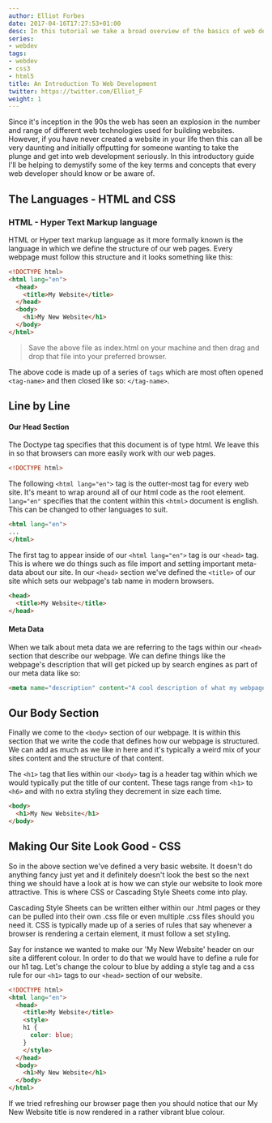```yaml
---
author: Elliot Forbes
date: 2017-04-16T17:27:53+01:00
desc: In this tutorial we take a broad overview of the basics of web development.
series:
- webdev
tags:
- webdev
- css3
- html5
title: An Introduction To Web Development
twitter: https://twitter.com/Elliot_F
weight: 1
---
```


Since it's inception in the 90s the web has seen an explosion in the number and range of different web technologies used for building websites. However, if you have never created a website in your life then this can all be very daunting and initially offputting for someone wanting to take the plunge and get into web development seriously. In this introductory guide I'll be helping to demystify some of the key terms and concepts that every web developer should know or be aware of.

## The Languages - HTML and CSS


### HTML - Hyper Text Markup language

HTML or Hyper text markup language as it more formally known is the language in which we define the structure of our web pages. Every webpage must follow this structure and it looks something like this:

```html
<!DOCTYPE html>
<html lang="en">
  <head>
    <title>My Website</title>
  </head>
  <body>
    <h1>My New Website</h1>
  </body>
</html>
```

> Save the above file as index.html on your machine and then drag and drop that file into your preferred browser. 

The above code is made up of a series of `tags` which are most often opened `<tag-name>` and then closed like so: `</tag-name>`. 

## Line by Line 

#### Our Head Section

The Doctype tag specifies that this document is of type html. We leave this in so that browsers can more easily work with our web pages.

```html
<!DOCTYPE html>
```

The following `<html lang="en">` tag is the outter-most tag for every web site. It's meant to wrap around all of our html code as the root element. `lang="en"` specifies that the content within this `<html>` document is english. This can be changed to other languages to suit.

```html
<html lang="en">
...
</html>
```

The first tag to appear inside of our `<html lang="en">` tag is our `<head>` tag. This is where we do things such as file import and setting important meta-data about our site. In our `<head>` section we've  defined the `<title>` of our site which sets our webpage's tab name in modern browsers. 

```html
<head>
  <title>My Website</title>
</head>
```

#### Meta Data

When we talk about meta data we are referring to the tags within our `<head>` section that describe our webpage. We can define things like the webpage's description that will get picked up by search engines as part of our meta data like so:

```html
<meta name="description" content="A cool description of what my webpage contains">
```

## Our Body Section

Finally we come to the `<body>` section of our webpage. It is within this section that we write the code that defines how our webpage is structured. We can add as much as we like in here and it's typically a weird mix of your sites content and the structure of that content. 

The `<h1>` tag that lies within our `<body>` tag is a header tag within which we would typically put the title of our content. These tags range from `<h1>` to `<h6>` and with no extra styling they decrement in size each time.

```html
<body>
  <h1>My New Website</h1>
</body>
```

## Making Our Site Look Good - CSS

So in the above section we've defined a very basic website. It doesn't do anything fancy just yet and it definitely doesn't look the best so the next thing we should have a look at is how we can style our website to look more attractive. This is where CSS or Cascading Style Sheets come into play. 

Cascading Style Sheets can be written either within our .html pages or they can be pulled into their own .css file or even multiple .css files should you need it. CSS is typically made up of a series of rules that say whenever a browser is rendering a certain element, it must follow a set styling. 

Say for instance we wanted to make our 'My New Website' header on our site a different colour. In order to do that we would have to define a rule for our h1 tag. Let's change the colour to blue by adding a style tag and a css rule for our `<h1>` tags to our `<head>` section of our website. 

```html
<!DOCTYPE html>
<html lang="en">
  <head>
    <title>My Website</title>
    <style>
    h1 {
      color: blue;
    }
    </style>
  </head>
  <body>
    <h1>My New Website</h1>
  </body>
</html>
```

If we tried refreshing our browser page then you should notice that our My New Website title is now rendered in a rather vibrant blue colour. 